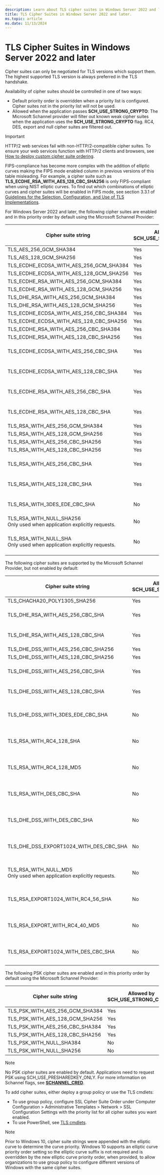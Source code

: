 ```yaml
---
description: Learn about TLS cipher suites in Windows Server 2022 and later. Cipher suites can only be negotiated for TLS versions which support them.
title: TLS Cipher Suites in Windows Server 2022 and later.
ms.topic: article
ms.date: 11/13/2024
---
```


# TLS Cipher Suites in Windows Server 2022 and later

Cipher suites can only be negotiated for TLS versions which support them. The highest supported TLS version is always preferred in the TLS handshake.

Availability of cipher suites should be controlled in one of two ways:

- Default priority order is overridden when a priority list is configured. Cipher suites not in the priority list will not be used.
- Allowed when the application passes **SCH_USE_STRONG_CRYPTO**: The Microsoft Schannel provider will filter out known weak cipher suites when the application uses the **SCH_USE_STRONG_CRYPTO** flag. RC4, DES, export and null cipher suites are filtered out.

> [!IMPORTANT]
> HTTP/2 web services fail with non-HTTP/2-compatible cipher suites. To ensure your web services function with HTTP/2 clients and browsers, see [How to deploy custom cipher suite ordering](/troubleshoot/windows-server/windows-security/deploy-custom-cipher-suite-ordering).

FIPS-compliance has become more complex with the addition of elliptic curves making the FIPS mode enabled column in previous versions of this table misleading. For example, a cipher suite such as **TLS_ECDHE_RSA_WITH_AES_128_CBC_SHA256** is only FIPS-compliant when using NIST elliptic curves. To find out which combinations of elliptic curves and cipher suites will be enabled in FIPS mode, see section 3.3.1 of [Guidelines for the Selection, Configuration, and Use of TLS Implementations]( https://nvlpubs.nist.gov/nistpubs/SpecialPublications/NIST.SP.800-52r2.pdf).

For Windows Server 2022 and later, the following cipher suites are enabled and in this priority order by default using the Microsoft Schannel Provider:

| Cipher suite string | Allowed by SCH_USE_STRONG_CRYPTO | TLS/SSL Protocol versions |
|-----------------------------------------------------------------------------------------------|-------------------------------------|-----------------------------------------------|
| TLS_AES_256_GCM_SHA384 | Yes | TLS 1.3 |
| TLS_AES_128_GCM_SHA256 | Yes | TLS 1.3 |
| TLS_ECDHE_ECDSA_WITH_AES_256_GCM_SHA384 | Yes | TLS 1.2 |
| TLS_ECDHE_ECDSA_WITH_AES_128_GCM_SHA256 | Yes | TLS 1.2 |
| TLS_ECDHE_RSA_WITH_AES_256_GCM_SHA384 | Yes | TLS 1.2 |
| TLS_ECDHE_RSA_WITH_AES_128_GCM_SHA256 | Yes | TLS 1.2 |
| TLS_DHE_RSA_WITH_AES_256_GCM_SHA384 | Yes | TLS 1.2 |
| TLS_DHE_RSA_WITH_AES_128_GCM_SHA256 | Yes | TLS 1.2 |
| TLS_ECDHE_ECDSA_WITH_AES_256_CBC_SHA384 | Yes | TLS 1.2 |
| TLS_ECDHE_ECDSA_WITH_AES_128_CBC_SHA256 | Yes | TLS 1.2       |
| TLS_ECDHE_RSA_WITH_AES_256_CBC_SHA384 | Yes | TLS 1.2       |
| TLS_ECDHE_RSA_WITH_AES_128_CBC_SHA256 | Yes | TLS 1.2       |
| TLS_ECDHE_ECDSA_WITH_AES_256_CBC_SHA                         | Yes | TLS 1.2, TLS 1.1, TLS 1.0 |
| TLS_ECDHE_ECDSA_WITH_AES_128_CBC_SHA                         | Yes | TLS 1.2, TLS 1.1, TLS 1.0 |
| TLS_ECDHE_RSA_WITH_AES_256_CBC_SHA                           | Yes | TLS 1.2, TLS 1.1, TLS 1.0 |
| TLS_ECDHE_RSA_WITH_AES_128_CBC_SHA                           | Yes | TLS 1.2, TLS 1.1, TLS 1.0 |
| TLS_RSA_WITH_AES_256_GCM_SHA384                               | Yes | TLS 1.2       |
| TLS_RSA_WITH_AES_128_GCM_SHA256                               | Yes | TLS 1.2       |
| TLS_RSA_WITH_AES_256_CBC_SHA256                               | Yes | TLS 1.2       |
| TLS_RSA_WITH_AES_128_CBC_SHA256                               | Yes | TLS 1.2       |
| TLS_RSA_WITH_AES_256_CBC_SHA                                  | Yes | TLS 1.2, TLS 1.1, TLS 1.0 |
| TLS_RSA_WITH_AES_128_CBC_SHA                                  | Yes | TLS 1.2, TLS 1.1, TLS 1.0 |
| TLS_RSA_WITH_3DES_EDE_CBC_SHA                                 | No | TLS 1.2, TLS 1.1, TLS 1.0 |
| TLS_RSA_WITH_NULL_SHA256<br/>Only used when application explicitly requests. | No  | TLS 1.2       |
| TLS_RSA_WITH_NULL_SHA<br/>Only used when application explicitly requests. | No  | TLS 1.2, TLS 1.1, TLS 1.0, SSL 3.0 |

The following cipher suites are supported by the Microsoft Schannel Provider, but not enabled by default:

| Cipher suite string | Allowed by SCH_USE_STRONG_CRYPTO | TLS/SSL Protocol versions |
|---------------------------------------------------------------------------------------------------|-------------------------------------|-----------------------------------------------|
| TLS_CHACHA20_POLY1305_SHA256                                   | Yes | TLS 1.3       |
| TLS_DHE_RSA_WITH_AES_256_CBC_SHA                           | Yes | TLS 1.2, TLS 1.1, TLS 1.0 |
| TLS_DHE_RSA_WITH_AES_128_CBC_SHA                           | Yes | TLS 1.2, TLS 1.1, TLS 1.0 |
| TLS_DHE_DSS_WITH_AES_256_CBC_SHA256                        | Yes | TLS 1.2       |
| TLS_DHE_DSS_WITH_AES_128_CBC_SHA256                        | Yes | TLS 1.2       |
| TLS_DHE_DSS_WITH_AES_256_CBC_SHA                           | Yes | TLS 1.2, TLS 1.1, TLS 1.0 |
| TLS_DHE_DSS_WITH_AES_128_CBC_SHA                           | Yes | TLS 1.2, TLS 1.1, TLS 1.0 |
| TLS_DHE_DSS_WITH_3DES_EDE_CBC_SHA                          | No | TLS 1.2, TLS 1.1, TLS 1.0, SSL 3.0 |
| TLS_RSA_WITH_RC4_128_SHA                                     | No  | TLS 1.2, TLS 1.1, TLS 1.0, SSL 3.0 |
| TLS_RSA_WITH_RC4_128_MD5                                     | No  | TLS 1.2, TLS 1.1, TLS 1.0, SSL 3.0 |
| TLS_RSA_WITH_DES_CBC_SHA                                     | No  | TLS 1.2, TLS 1.1, TLS 1.0, SSL 3.0 |
| TLS_DHE_DSS_WITH_DES_CBC_SHA                                | No  | TLS 1.2, TLS 1.1, TLS 1.0, SSL 3.0 |
| TLS_DHE_DSS_EXPORT1024_WITH_DES_CBC_SHA                    | No  | TLS 1.2, TLS 1.1, TLS 1.0, SSL 3.0 |
| TLS_RSA_WITH_NULL_MD5<br/>Only used when application explicitly requests. | No  | TLS 1.2, TLS 1.1, TLS 1.0, SSL 3.0 |
| TLS_RSA_EXPORT1024_WITH_RC4_56_SHA                          | No  | TLS 1.2, TLS 1.1, TLS 1.0, SSL 3.0 |
| TLS_RSA_EXPORT_WITH_RC4_40_MD5                              | No  | TLS 1.2, TLS 1.1, TLS 1.0, SSL 3.0 |
| TLS_RSA_EXPORT1024_WITH_DES_CBC_SHA                         | No  | TLS 1.2, TLS 1.1, TLS 1.0, SSL 3.0 |

The following PSK cipher suites are enabled and in this priority order by default using the Microsoft Schannel Provider:

| Cipher suite string                              | Allowed by SCH\_USE\_STRONG\_CRYPTO | TLS/SSL Protocol versions |
|--------------------------------------------------|-------------------------------------|---------------------------|
| TLS_PSK_WITH_AES_256_GCM_SHA384 | Yes | TLS 1.2 |
| TLS_PSK_WITH_AES_128_GCM_SHA256 | Yes | TLS 1.2 |
| TLS_PSK_WITH_AES_256_CBC_SHA384 | Yes | TLS 1.2 |
| TLS_PSK_WITH_AES_128_CBC_SHA256 | Yes | TLS 1.2 |
| TLS_PSK_WITH_NULL_SHA384 | No  | TLS 1.2 |
| TLS_PSK_WITH_NULL_SHA256 | No  | TLS 1.2 |

> [!NOTE]
> No PSK cipher suites are enabled by default. Applications need to request PSK using SCH\_USE\_PRESHAREDKEY\_ONLY. For more information on Schannel flags, see [**SCHANNEL\_CRED**](/windows/win32/api/Schannel/ns-schannel-schannel_cred).

To add cipher suites, either deploy a group policy or use the TLS cmdlets:

- To use group policy, configure SSL Cipher Suite Order under Computer Configuration > Administrative Templates > Network > SSL Configuration Settings with the priority list for all cipher suites you want enabled.
- To use PowerShell, see [TLS cmdlets](/powershell/module/tls/).

> [!NOTE]
> Prior to Windows 10, cipher suite strings were appended with the elliptic curve to determine the curve priority. Windows 10 supports an elliptic curve priority order setting so the elliptic curve suffix is not required and is overridden by the new elliptic curve priority order, when provided, to allow organizations to use group policy to configure different versions of Windows with the same cipher suites.
